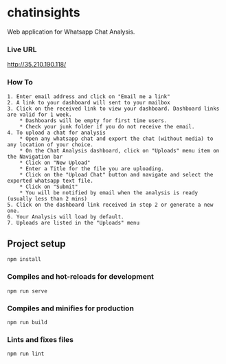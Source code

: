 # chatinsights

Web application for Whatsapp Chat Analysis.

### Live URL
http://35.210.190.118/

### How To
    1. Enter email address and click on "Email me a link"
    2. A link to your dashboard will sent to your mailbox
    3. Click on the received link to view your dashboard. Dashboard links are valid for 1 week.
        * Dashboards will be empty for first time users.
        * Check your junk folder if you do not receive the email.
    4. To upload a chat for analysis
        * Open any whatsapp chat and export the chat (without media) to any location of your choice.
        * On the Chat Analysis dashboard, click on "Uploads" menu item on the Navigation bar
        * Click on "New Upload"
        * Enter a Title for the file you are uploading.
        * Click on the "Upload Chat" button and navigate and select the exported whatsapp text file.
        * Click on "Submit"
        * You will be notified by email when the analysis is ready (usually less than 2 mins)
    5. Click on the dashboard link received in step 2 or generate a new one.
    6. Your Analysis will load by default.
    7. Uploads are listed in the "Uploads" menu

## Project setup
```
npm install
```

### Compiles and hot-reloads for development
```
npm run serve
```

### Compiles and minifies for production
```
npm run build
```

### Lints and fixes files
```
npm run lint
```